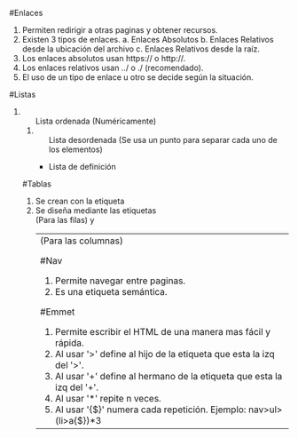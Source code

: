 #Enlaces <a></a>
1. Permiten redirigir a otras paginas y obtener recursos.
2. Existen 3 tipos de enlaces.
    a. Enlaces Absolutos
    b. Enlaces Relativos desde la ubicación del archivo
    c. Enlaces Relativos desde la raíz.
3. Los enlaces absolutos usan https:// o http://.
4. Los enlaces relativos usan ../ o ./ (recomendado).
5. El uso de un tipo de enlace u otro se decide según la situación.

#Listas
1. <ol> Lista ordenada (Numéricamente) 
2. <ul> Lista desordenada (Se usa un punto para separar cada uno de los elementos) 
3. <dl> Lista de definición 

#Tablas
1. Se crean con la etiqueta <table>
2. Se diseña mediante las etiquetas <tr> (Para las filas) y <td> (Para las columnas)

#Nav
1. Permite navegar entre paginas.
2. Es una etiqueta semántica.

#Emmet
1. Permite escribir el HTML de una manera mas fácil y rápida.
2. Al usar '>' define al hijo de la etiqueta que esta la izq del '>'.
2. Al usar '+' define al hermano de la etiqueta que esta la izq del '+'.
3. Al usar '*' repite n veces.
4. Al usar '{$}' numera cada repetición.
Ejemplo: 
nav>ul>(li>a{$})*3